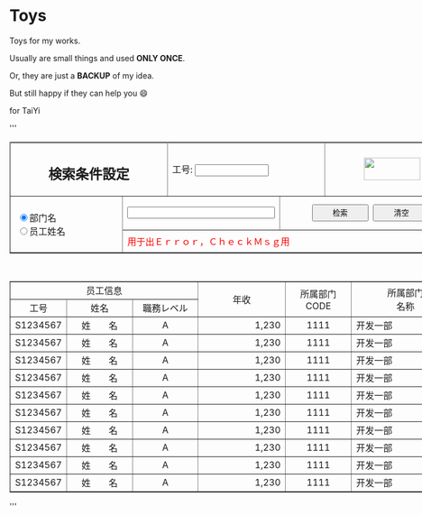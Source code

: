 Toys
====

Toys for my works.

Usually are small things and used **ONLY ONCE**.

Or, they are just a **BACKUP** of my idea.

But still happy if they can help you :smile:


for TaiYi

'''
<head>
<title>HTML TEST</title>
</head>
<body>
	<form>
		<table border="1" style="width:800px;table-layout:fixed">
			<colgroup>
				<col style="width: 40px" />
				<col style="width: 40px" />
				<col style="width: 40px" />
				<col style="width: 40px" />
				<col style="width: 40px" />
				<col style="width: 40px" />
				<col style="width: 40px" />
				<col style="width: 40px" />
				<col style="width: 40px" />
				<col style="width: 40px" />
				<col style="width: 40px" />
				<col style="width: 40px" />
				<col style="width: 40px" />
				<col style="width: 40px" />
				<col style="width: 40px" />
				<col style="width: 40px" />
				<col style="width: 40px" />
				<col style="width: 40px" />
				<col style="width: 40px" />
				<col style="width: 40px" />
			</colgroup>
			<tr>
				<td rowspan=2 colspan=7 align="center" valign="top" height=40px>
					<h2>検索条件設定</h2>
				</td>
				<td rowspan=2 colspan=7 height=40px>工号:
					<input type="text" style="width:50%" maxlength=8/>
				</td>
				<td rowspan=2 colspan=6 height=40px align="center">
					<img src="12.jpg" style="width:100px;height:40px" >
				</td>
			</tr>
			<tr>
			</tr>
			<tr>
				<td rowspan=4 colspan=5 valign="middle" height=80px>
					&nbsp;<input type="radio" name="nm" value="deptnm" checked>部门名<br/>
					&nbsp;<input type="radio" name="nm" value="name">员工姓名
				</td>
				<td rowspan=3 colspan=7 valign="middle" height=60px>
					<input type="text" style="width:100%" maxlength=40/>
				</td>
				<td rowspan=3 colspan=8 align="center" valign="middle" height=60px>
					&nbsp;<input type="button" style="width:100px;height:30px" value="检索">
					&nbsp;<input type="button" style="width:100px;height:30px" value="清空">
				</td>
			</tr>
			<tr>
			</tr>
			<tr>
			</tr>
			<tr>
				<td height=40px colspan=15 ><font color="red">用于出Ｅｒｒｏｒ，ＣｈｅｃｋＭｓｇ用</font></td>
			</tr>
		</table>
		<br/>
		<table border="1" style="width:800px;table-layout:fixed">
			<colgroup>
				<col style="width: 40px" />
				<col style="width: 40px" />
				<col style="width: 40px" />
				<col style="width: 40px" />
				<col style="width: 40px" />
				<col style="width: 40px" />
				<col style="width: 40px" />
				<col style="width: 40px" />
				<col style="width: 40px" />
				<col style="width: 40px" />
				<col style="width: 40px" />
				<col style="width: 40px" />
				<col style="width: 40px" />
				<col style="width: 40px" />
				<col style="width: 40px" />
				<col style="width: 40px" />
				<col style="width: 40px" />
				<col style="width: 40px" />
				<col style="width: 40px" />
				<col style="width: 40px" />
			</colgroup>
			<tr align="center">
				<td colspan=8 height=20px>员工信息</td>
				<td rowspan=2 colspan=4 height=40px>年收</td>
				<td rowspan=2 colspan=3 height=40px>所属部门<br/>CODE</td>
				<td rowspan=2 colspan=5 height=40px>所属部门<br/>名称</td>
			</tr>
			<tr align="center">
				<td colspan=2 height=20px>工号</td>
				<td colspan=3 height=20px>姓名</td>
				<td colspan=3 height=20px>職務レベル</td>
			</tr>
			<tr align="center">
				<td colspan=2 height=20px>S1234567</td>
				<td colspan=3 height=20px>姓　　名</td>
				<td colspan=3 height=20px>A</td>
				<td colspan=4 height=20px align="right">1,230</td>
				<td colspan=3 height=20px>1111</td>
				<td colspan=5 height=20px align="left">开发一部</td>
			</tr>
			<tr align="center">
				<td colspan=2 height=20px>S1234567</td>
				<td colspan=3 height=20px>姓　　名</td>
				<td colspan=3 height=20px>A</td>
				<td colspan=4 height=20px align="right">1,230</td>
				<td colspan=3 height=20px>1111</td>
				<td colspan=5 height=20px align="left">开发一部</td>
			</tr>
			<tr align="center">
				<td colspan=2 height=20px>S1234567</td>
				<td colspan=3 height=20px>姓　　名</td>
				<td colspan=3 height=20px>A</td>
				<td colspan=4 height=20px align="right">1,230</td>
				<td colspan=3 height=20px>1111</td>
				<td colspan=5 height=20px align="left">开发一部</td>
			</tr>
			<tr align="center">
				<td colspan=2 height=20px>S1234567</td>
				<td colspan=3 height=20px>姓　　名</td>
				<td colspan=3 height=20px>A</td>
				<td colspan=4 height=20px align="right">1,230</td>
				<td colspan=3 height=20px>1111</td>
				<td colspan=5 height=20px align="left">开发一部</td>
			</tr>
			<tr align="center">
				<td colspan=2 height=20px>S1234567</td>
				<td colspan=3 height=20px>姓　　名</td>
				<td colspan=3 height=20px>A</td>
				<td colspan=4 height=20px align="right">1,230</td>
				<td colspan=3 height=20px>1111</td>
				<td colspan=5 height=20px align="left">开发一部</td>
			</tr>
			<tr align="center">
				<td colspan=2 height=20px>S1234567</td>
				<td colspan=3 height=20px>姓　　名</td>
				<td colspan=3 height=20px>A</td>
				<td colspan=4 height=20px align="right">1,230</td>
				<td colspan=3 height=20px>1111</td>
				<td colspan=5 height=20px align="left">开发一部</td>
			</tr>
			<tr align="center">
				<td colspan=2 height=20px>S1234567</td>
				<td colspan=3 height=20px>姓　　名</td>
				<td colspan=3 height=20px>A</td>
				<td colspan=4 height=20px align="right">1,230</td>
				<td colspan=3 height=20px>1111</td>
				<td colspan=5 height=20px align="left">开发一部</td>
			</tr>
			<tr align="center">
				<td colspan=2 height=20px>S1234567</td>
				<td colspan=3 height=20px>姓　　名</td>
				<td colspan=3 height=20px>A</td>
				<td colspan=4 height=20px align="right">1,230</td>
				<td colspan=3 height=20px>1111</td>
				<td colspan=5 height=20px align="left">开发一部</td>
			</tr>
			<tr align="center">
				<td colspan=2 height=20px>S1234567</td>
				<td colspan=3 height=20px>姓　　名</td>
				<td colspan=3 height=20px>A</td>
				<td colspan=4 height=20px align="right">1,230</td>
				<td colspan=3 height=20px>1111</td>
				<td colspan=5 height=20px align="left">开发一部</td>
			</tr>
			<tr align="center">
				<td colspan=2 height=20px>S1234567</td>
				<td colspan=3 height=20px>姓　　名</td>
				<td colspan=3 height=20px>A</td>
				<td colspan=4 height=20px align="right">1,230</td>
				<td colspan=3 height=20px>1111</td>
				<td colspan=5 height=20px align="left">开发一部</td>
			</tr>
		</table>
	</form>
</body>
'''
